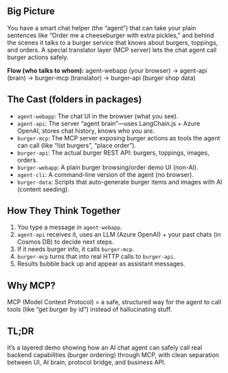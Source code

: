 ## Big Picture

You have a smart chat helper (the “agent”) that can take your plain sentences like “Order me a cheeseburger with extra pickles,” and behind the scenes it talks to a burger service that knows about burgers, toppings, and orders. A special translator layer (MCP server) lets the chat agent call burger actions safely.

**Flow (who talks to whom):**
agent-webapp (your browser) → agent-api (brain) → burger-mcp (translator) → burger-api (burger shop data)

## The Cast (folders in packages)

- `agent-webapp`: The chat UI in the browser (what you see).
- `agent-api`: The server “agent brain”—uses LangChain.js + Azure OpenAI, stores chat history, knows who you are.
- `burger-mcp`: The MCP server exposing burger actions as tools the agent can call (like “list burgers”, “place order”).
- `burger-api`: The actual burger REST API: burgers, toppings, images, orders.
- `burger-webapp`: A plain burger browsing/order demo UI (non-AI).
- `agent-cli`: A command-line version of the agent (no browser).
- `burger-data`: Scripts that auto-generate burger items and images with AI (content seeding).

## How They Think Together

1. You type a message in `agent-webapp`.
2. `agent-api` receives it, uses an LLM (Azure OpenAI) + your past chats (in Cosmos DB) to decide next steps.
3. If it needs burger info, it calls `burger-mcp`.
4. `burger-mcp` turns that into real HTTP calls to `burger-api`.
5. Results bubble back up and appear as assistant messages.

## Why MCP?

MCP (Model Context Protocol) = a safe, structured way for the agent to call tools (like “get burger by id”) instead of hallucinating stuff.

## TL;DR

It’s a layered demo showing how an AI chat agent can safely call real backend capabilities (burger ordering) through MCP, with clean separation between UI, AI brain, protocol bridge, and business API.
